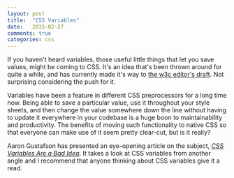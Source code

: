 ```yaml
---
layout: post
title:  "CSS Variables"
date:   2015-02-27
comments: true
categories: css
---
```


If you haven't heard variables, those useful little things that let you save
values, might be coming to CSS. It's an idea that's been thrown around for quite
a while, and has currently made it's way to [the w3c editor's draft](http://dev.w3.org/csswg/css-variables/).
Not surprising considering the push for it.

Variables have been a feature in different CSS preprocessors for a long time
now. Being able to save a particular value, use it throughout your style sheets,
and then change the value somewhere down the line without having to update it
everywhere in your codebase is a huge boon to maintainability and productivity.
The benefits of moving such functionality to native CSS so that everyone can
make use of it seem pretty clear-cut, but is it really?

Aaron Gustafson has presented an eye-opening article on the subject,
*[CSS Variables Are a Bad Idea](http://aaron-gustafson.com/notebook/css-variables-are-a-bad-idea/)*.
It takes a look at CSS variables from another angle and I recommend that anyone
thinking about CSS variables give it a read.

